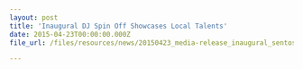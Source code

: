 ```yaml
---
layout: post
title: 'Inaugural DJ Spin Off Showcases Local Talents'
date: 2015-04-23T00:00:00.000Z
file_url: /files/resources/news/20150423_media-release_inaugural_sentosa_dj_spin-off_showcases_local_talents.pdf

---
```


